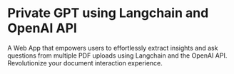 # Private GPT using Langchain and OpenAI API
 A Web App that empowers users to effortlessly extract insights and ask questions from multiple PDF uploads using Langchain and the OpenAI API. Revolutionize your document interaction experience.
